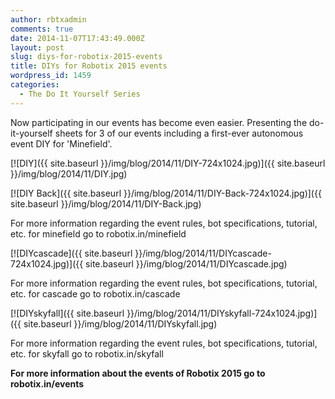 ```yaml
---
author: rbtxadmin
comments: true
date: 2014-11-07T17:43:49.000Z
layout: post
slug: diys-for-robotix-2015-events
title: DIYs for Robotix 2015 events
wordpress_id: 1459
categories:
  - The Do It Yourself Series
---
```


Now participating in our events has become even easier. Presenting the do-it-yourself sheets for 3 of our events including a first-ever autonomous event DIY for 'Minefield'.

[![DIY]({{ site.baseurl }}/img/blog/2014/11/DIY-724x1024.jpg)]({{ site.baseurl }}/img/blog/2014/11/DIY.jpg)

[![DIY Back]({{ site.baseurl }}/img/blog/2014/11/DIY-Back-724x1024.jpg)]({{ site.baseurl }}/img/blog/2014/11/DIY-Back.jpg)

For more information regarding the event rules, bot specifications, tutorial, etc. for minefield go to robotix.in/minefield

[![DIYcascade]({{ site.baseurl }}/img/blog/2014/11/DIYcascade-724x1024.jpg)]({{ site.baseurl }}/img/blog/2014/11/DIYcascade.jpg)

For more information regarding the event rules, bot specifications, tutorial, etc. for cascade go to robotix.in/cascade

[![DIYskyfall]({{ site.baseurl }}/img/blog/2014/11/DIYskyfall-724x1024.jpg)]({{ site.baseurl }}/img/blog/2014/11/DIYskyfall.jpg)

For more information regarding the event rules, bot specifications, tutorial, etc. for skyfall go to robotix.in/skyfall

**For more information about the events of Robotix 2015 go to robotix.in/events**
